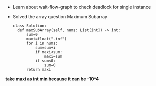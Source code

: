 * Learn about wait-flow-graph to check deadlock for single instance
* Solved the array question Maximum Subarray
    
  ```
  class Solution:
    def maxSubArray(self, nums: List[int]) -> int:
        sum=0
        maxi=float("-inf")
        for i in nums:
            sum=sum+i
            if maxi<sum:
                maxi=sum
            if sum<0:
                sum=0
        return maxi
  ```
<strong>take maxi as int min because it can be -10^4</strong>
